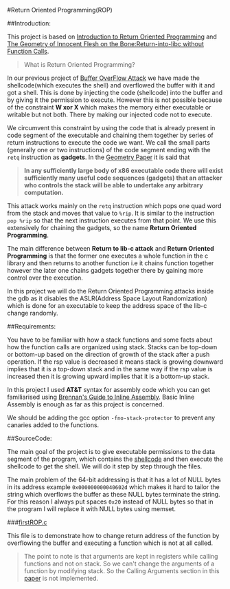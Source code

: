 #Return Oriented Programming(ROP)

##Introduction:

This project is based on [Introduction to Return Oriented Programming](http://codearcana.com/posts/2013/05/28/introduction-to-return-oriented-programming-rop.html) and [The Geometry of Innocent Flesh on the Bone:Return-into-libc without Function Calls](https://cseweb.ucsd.edu/~hovav/dist/geometry.pdf).

>What is Return Oriented Programming?

In our previous project of [Buffer OverFlow Attack](../BOFA) we have made the shellcode(which executes the shell) and overflowed the buffer with it and got a shell. This is done by injecting the code (shellcode) into the buffer and by giving it the permission to execute. However this is not possible because of the constraint **W xor X** which makes the memory either executable or writable but not both. There by making our injected code not to execute.

We circumvent this constraint by using the code that is already present in code segment of the executable and chaining them together by series of return instructions to execute the code we want. We call the small parts (generally one or two instructions) of the code segment ending with the ```retq``` instruction as **gadgets**. In the [Geometry Paper](https://cseweb.ucsd.edu/~hovav/dist/geometry.pdf) it is said that

>**In any sufficiently large body of x86 executable code there will exist sufficiently many useful code sequences (gadgets) that an attacker who controls the stack will be able to undertake any arbitrary computation.**

This attack works mainly on the ```retq``` instruction which pops one quad word from the stack and moves that value to ```%rip```. It is similar to the instruction ```pop %rip``` so that the next instruction executes from that point. We use this extensively for chaining the gadgets, so the name **Return Oriented Programming**.

The main difference between **Return to lib-c attack** and **Return Oriented Programming** is that the former one executes a whole function in the c library and then returns to another function i.e it chains function together however the later one chains gadgets together there by gaining more control over the execution.

In this project we will do the Return Oriented Programming attacks inside the gdb as it disables the ASLR(Address Space Layout Randomization) which is done for an executable to keep the address space of the lib-c change randomly.

##Requirements:

 You have to be familiar with how a stack functions and some facts about how the function calls are organized using stack. Stacks can be top-down or bottom-up based on the direction of growth of the stack after a push operation. If the rsp value is decreased it means stack is growing downward implies that it is a top-down stack and in the same way if the rsp value is increased then it is growing upward implies that it is a bottom-up stack.

 In this project I used **AT&T** syntax for assembly code which you can get familiarised using [Brennan's Guide to Inline Assembly](http://www.delorie.com/djgpp/doc/brennan/brennan_att_inline_djgpp.html). Basic Inline Assembly is enough as far as this project is concerned.

 We should be adding the gcc option ```-fno-stack-protector``` to prevent any canaries added to the functions.

##SourceCode:

The main goal of the project is to give executable permissions to the data segment of the program, which contains the [shellcode](https://github.com/nvsskchaitanya/BOFA#shellcodec) and then execute the shellcode to get the shell. We will do it step by step through the files.

The main problem of the 64-bit addressing is that it has a lot of NULL bytes in its address example ```0x000000000040602d``` which makes it hard to tailor the string which overflows the buffer as these NULL bytes terminate the string. For this reason I always put spaces ```0x20``` instead of NULL bytes so that in the program I will replace it with NULL bytes using memset.

###[firstROP.c](./firstROP.c)

This file is to demonstrate how to change return address of the function by overflowing the buffer and executing a function which is not at all called.

>The point to note is that arguments are kept in registers while calling functions and not on stack. So we can't change the arguments of a function by modifying stack. So the Calling Arguments section in this [paper](http://codearcana.com/posts/2013/05/28/introduction-to-return-oriented-programming-rop.html) is not implemented.
